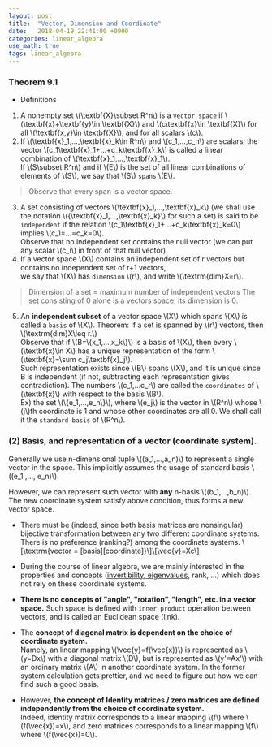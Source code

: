 ```yaml
---
layout: post
title:  "Vector, Dimension and Coordinate" 
date:   2018-04-19 22:41:00 +0900
categories: linear_algebra
use_math: true
tags: linear_algebra
---
```


### Theorem 9.1
- Definitions  
1.	A nonempty set \\(\textbf\{X\}\subset R^n\\) is a `vector space` if \\(\textbf{x\}+\textbf\{y\}\in \textbf\{X\}\\) and \\(c\textbf\{x\}\in \textbf\{X\}\\) for all \\(\textbf\{x,y\}\in \textbf\{X\}\\), and for all scalars \\(c\\).
2.	If \\(\textbf\{x\}_1,…,\textbf\{x\}_k\in R^n\\) and \\(c_1,…,c_n\\) are scalars, the vector
\\[c_1\textbf\{x\}_1+...+c_k\textbf\{x\}_k\\]
is called a linear combination of \\(\textbf\{x\}_1,…,\textbf\{x\}_1\\).  
If \\(S\subset R^n\\) and if \\(E\\) is the set of all linear combinations of elements of \\(S\\), we say that \\(S\\) `spans` \\(E\\).  
>Observe that every span is a vector space.
3. A set consisting of vectors \\(\textbf\{x\}_1,…,\textbf\{x\}_k\\) (we shall use the notation \\(\{\textbf\{x\}_1,…,\textbf\{x\}_k\}\\) for such a set) is said to be `independent` 
if the relation  \\(c_1\textbf\{x\}_1+...+c_k\textbf\{x\}_k=0\\) implies \\(c_1=...=c_k=0\\).  
Observe that no independent set contains the null vector (we can put any scalar \\(c_i\\) in front of that null vector)
4. If a vector space \\(X\\) contains an independent set of r vectors but contains no independent set of r+1 vectors,  
we say that \\(X\\) has `dimension` \\(r\\), and write \\(\textrm\{dim\}⁡X=r\\).  
>Dimension of a set = maximum number of independent vectors
>The set consisting of 0 alone is a vectors space; its dimension is 0.
5. An __independent subset__ of a vector space \\(X\\) which spans \\(X\\) is called a `basis` of \\(X\\).
Theorem: If a set is spanned by \\(r\\) vectors, then \\(\textrm\{dim\}X\leq r.\\)  
Observe that if \\(B=\\{x_1,…,x_k\\}\\) is a basis of \\(X\\), then every \\(\textbf\{x\}\in X\\) 
has a unique representation of the form \\(\textbf\{x\}=\sum c_j\textbf\{x\}_j\\).  
Such representation exists since \\(B\\) spans \\(X\\), 
and it is unique since B is independent (if not, subtracting each representation gives contradiction).
The numbers \\(c_1,…c_r\\) are called the `coordinates` of \\(\textbf\{x\}\\) with respect to the basis \\(B\\).  
Ex) the set \\(\\{e_1,…,e_n\\}\\), where \\(e_j\\) is the vector in \\(R^n\\) whose \\(j\\)th coordinate is 1 and whose other coordinates are all 0.
We shall call it the `standard basis` of \\(R^n\\).


<h3 id="coord">(2) Basis, and representation of a vector (coordinate system).</h3>

Generally we use n-dimensional tuple \\((a_1,...,a_n)\\) to represent a single vector in the space. This implicitly assumes the usage of standard basis \\((e_1 ,..., e_n)\\).

However, we can represent such vector with __any__ n-basis \\((b_1,...,b_n)\\). The new coordinate system satisfy above condition, thus forms a new vector space.

* There must be (indeed, since both basis matrices are nonsingular) bijective transformation between any two different coordinate systems. There is no preference (ranking?) among the coordinate systems. \\[\textrm{vector = [basis][coordinate]}\\]\\[\vec{v\}=Xc\\]

* During the course of linear algebra, we are mainly interested in the properties and concepts (<a href="{{site.url}}/linear_algebra/2018/05/14/similarity-transform.html" target="_blank">invertibility, eigenvalues,</a> rank, ...) which does not rely on these coordinate systems.

* __There is no concepts of "angle", "rotation", "length", etc. in a vector space.__ Such space is defined with `inner product` operation between vectors, and is called an Euclidean space (link).

* The __concept of diagonal matrix is dependent on the choice of coordinate system.__  
Namely, an linear mapping \\(\vec{y}=f(\vec{x})\\) is represented as \\(y=Dx\\) with a diagonal matrix \\(D\\), but is represented as \\(y'=Ax'\\) with an ordinary matrix \\(A\\) in another coordinate system. In the former system calculation gets prettier, and we need to figure out how we can find such a good basis.

* However, __the concept of Identity matrices / zero matrices are defined independently from the choice of coordinate system.__  
Indeed, identity matrix corresponds to a linear mapping \\(f\\) where \\(f(\vec{x})=x\\), and zero matrices corresponds to a linear mapping \\(f\\) where \\(f(\vec{x})=0\\).
